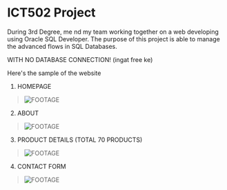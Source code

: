 # ICT502 Project
During 3rd Degree, me nd my team working together on a web developing using Oracle SQL Developer. The purpose of this project is able to manage the advanced flows in SQL Databases.

WITH NO DATABASE CONNECTION! (ingat free ke)

Here's the sample of the website

1) HOMEPAGE
>![FOOTAGE](https://raw.githubusercontent.com/codeEllo/OnlineShoppingSystem/main/Screenshot%202021-10-25%20000657.png?token=GHSAT0AAAAAABTGDEV2KXVMY76BEZHP2PIKYSK5THQ)<br>

2) ABOUT
>![FOOTAGE](https://raw.githubusercontent.com/codeEllo/OnlineShoppingSystem/main/OUR%20STORY.png?token=GHSAT0AAAAAABTGDEV2XBKLCG5L6I7L7YWUYSK5T4Q)<br>

3) PRODUCT DETAILS (TOTAL 70 PRODUCTS)
>![FOOTAGE](https://raw.githubusercontent.com/codeEllo/OnlineShoppingSystem/main/Screenshot%202021-10-25%20000306.png?token=GHSAT0AAAAAABTGDEV2PC4JGTXODNGZCONMYSK5R3Q)<br>

4) CONTACT FORM
>![FOOTAGE](https://raw.githubusercontent.com/codeEllo/OnlineShoppingSystem/main/CONTACT.png)<br>
>



<!---
ellya16/ellya16 is a ✨ special ✨ repository because its `README.md` (this file) appears on your GitHub profile.
You can click the Preview link to take a look at your changes.
--->
